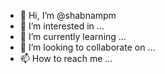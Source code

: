 - 👋 Hi, I’m @shabnampm
- 👀 I’m interested in ...
- 🌱 I’m currently learning ...
- 💞️ I’m looking to collaborate on ...
- 📫 How to reach me ...

<!---
shabnampm/shabnampm is a ✨ special ✨ repository because its `README.md` (this file) appears on your GitHub profile.
You can click the Preview link to take a look at your changes.
--->
